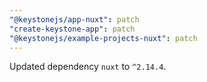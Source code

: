 ```yaml
---
"@keystonejs/app-nuxt": patch
"create-keystone-app": patch
"@keystonejs/example-projects-nuxt": patch
---
```


Updated dependency `nuxt` to `^2.14.4`.
